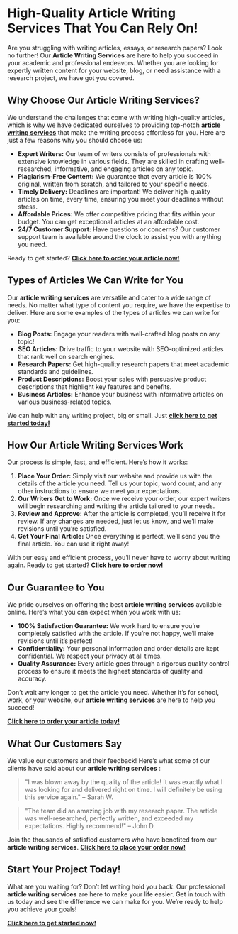# High-Quality Article Writing Services That You Can Rely On!

Are you struggling with writing articles, essays, or research papers? Look no further! Our **Article Writing Services** are here to help you succeed in your academic and professional endeavors. Whether you are looking for expertly written content for your website, blog, or need assistance with a research project, we have got you covered.

## Why Choose Our Article Writing Services?

We understand the challenges that come with writing high-quality articles, which is why we have dedicated ourselves to providing top-notch [**article writing services**](https://tinyurl.com/topessay?keyword=article+writing+services) that make the writing process effortless for you. Here are just a few reasons why you should choose us:

- **Expert Writers:** Our team of writers consists of professionals with extensive knowledge in various fields. They are skilled in crafting well-researched, informative, and engaging articles on any topic.
- **Plagiarism-Free Content:** We guarantee that every article is 100% original, written from scratch, and tailored to your specific needs.
- **Timely Delivery:** Deadlines are important! We deliver high-quality articles on time, every time, ensuring you meet your deadlines without stress.
- **Affordable Prices:** We offer competitive pricing that fits within your budget. You can get exceptional articles at an affordable cost.
- **24/7 Customer Support:** Have questions or concerns? Our customer support team is available around the clock to assist you with anything you need.

Ready to get started? [**Click here to order your article now!**](https://tinyurl.com/topessay?keyword=article+writing+services)

## Types of Articles We Can Write for You

Our **article writing services** are versatile and cater to a wide range of needs. No matter what type of content you require, we have the expertise to deliver. Here are some examples of the types of articles we can write for you:

- **Blog Posts:** Engage your readers with well-crafted blog posts on any topic!
- **SEO Articles:** Drive traffic to your website with SEO-optimized articles that rank well on search engines.
- **Research Papers:** Get high-quality research papers that meet academic standards and guidelines.
- **Product Descriptions:** Boost your sales with persuasive product descriptions that highlight key features and benefits.
- **Business Articles:** Enhance your business with informative articles on various business-related topics.

We can help with any writing project, big or small. Just [**click here to get started today!**](https://tinyurl.com/topessay?keyword=article+writing+services)

## How Our Article Writing Services Work

Our process is simple, fast, and efficient. Here’s how it works:

1. **Place Your Order:** Simply visit our website and provide us with the details of the article you need. Tell us your topic, word count, and any other instructions to ensure we meet your expectations.
2. **Our Writers Get to Work:** Once we receive your order, our expert writers will begin researching and writing the article tailored to your needs.
3. **Review and Approve:** After the article is completed, you’ll receive it for review. If any changes are needed, just let us know, and we’ll make revisions until you’re satisfied.
4. **Get Your Final Article:** Once everything is perfect, we’ll send you the final article. You can use it right away!

With our easy and efficient process, you’ll never have to worry about writing again. Ready to get started? [**Click here to order now!**](https://tinyurl.com/topessay?keyword=article+writing+services)

## Our Guarantee to You

We pride ourselves on offering the best **article writing services** available online. Here’s what you can expect when you work with us:

- **100% Satisfaction Guarantee:** We work hard to ensure you’re completely satisfied with the article. If you’re not happy, we’ll make revisions until it’s perfect!
- **Confidentiality:** Your personal information and order details are kept confidential. We respect your privacy at all times.
- **Quality Assurance:** Every article goes through a rigorous quality control process to ensure it meets the highest standards of quality and accuracy.

Don’t wait any longer to get the article you need. Whether it’s for school, work, or your website, our [**article writing services**](https://tinyurl.com/topessay?keyword=article+writing+services) are here to help you succeed!

[**Click here to order your article today!**](https://tinyurl.com/topessay?keyword=article+writing+services)

## What Our Customers Say

We value our customers and their feedback! Here’s what some of our clients have said about our **article writing services** :

> "I was blown away by the quality of the article! It was exactly what I was looking for and delivered right on time. I will definitely be using this service again." – Sarah W.

> "The team did an amazing job with my research paper. The article was well-researched, perfectly written, and exceeded my expectations. Highly recommend!" – John D.

Join the thousands of satisfied customers who have benefited from our **article writing services**. [**Click here to place your order now!**](https://tinyurl.com/topessay?keyword=article+writing+services)

## Start Your Project Today!

What are you waiting for? Don’t let writing hold you back. Our professional **article writing services** are here to make your life easier. Get in touch with us today and see the difference we can make for you. We’re ready to help you achieve your goals!

[**Click here to get started now!**](https://tinyurl.com/topessay?keyword=article+writing+services)
